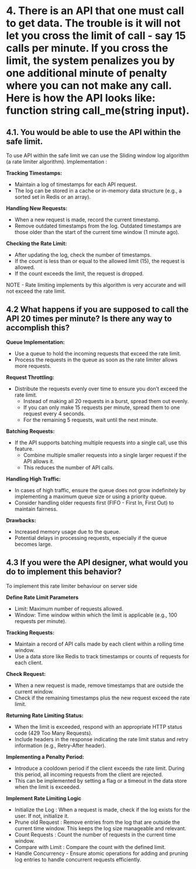 # 4. There is an API that one must call to get data. The trouble is it will not let you cross the limit of call - say 15 calls per minute. If you cross the limit, the system penalizes you by one additional minute of penalty where you can not make any call. Here is how the API looks like: function string call_me(string input).
 

## 4.1. You would be able to use the API within the safe limit.

To use API within the safe limit we can use the Sliding window log algorithm (a rate limiter algorithm).
Implementation :

**Tracking Timestamps:**

 - Maintain a log of timestamps for each API request.
 - The log can be stored in a cache or in-memory data structure (e.g., a sorted set in Redis or an array).

**Handling New Requests:**
 
 - When a new request is made, record the current timestamp.
 - Remove outdated timestamps from the log. Outdated timestamps are those older than the start of the current time window (1 minute ago).

**Checking the Rate Limit:**

 - After updating the log, check the number of timestamps.
 - If the count is less than or equal to the allowed limit (15), the request is allowed.
 - If the count exceeds the limit, the request is dropped.

NOTE - Rate limiting implements by this algorithm is very accurate and will not exceed the rate limit.


## 4.2 What happens if you are supposed to call the API 20 times per minute? Is there any way to accomplish this?

**Queue Implementation:**

 - Use a queue to hold the incoming requests that exceed the rate limit.
 - Process the requests in the queue as soon as the rate limiter allows more requests.

**Request Throttling:**

 - Distribute the requests evenly over time to ensure you don’t exceed the rate limit.
    - Instead of making all 20 requests in a burst, spread them out evenly.
    - If you can only make 15 requests per minute, spread them to one request every 4 seconds.
    - For the remaining 5 requests, wait until the next minute.

**Batching Requests:**

 - If the API supports batching multiple requests into a single call, use this feature.
    - Combine multiple smaller requests into a single larger request if the API allows it.
    - This reduces the number of API calls.

**Handling High Traffic:**

 - In cases of high traffic, ensure the queue does not grow indefinitely by implementing a maximum queue size or using a priority queue.
 - Consider handling older requests first (FIFO - First In, First Out) to maintain fairness.

**Drawbacks:**

 - Increased memory usage due to the queue.
 - Potential delays in processing requests, especially if the queue becomes large.

## 4.3 If you were the API designer, what would you do to implement this behavior? 

To implement this rate limiter behaviour on server side 

**Define Rate Limit Parameters**

  - Limit: Maximum number of requests allowed.
  - Window: Time window within which the limit is applicable (e.g., 100 requests per minute).

**Tracking Requests:**

 - Maintain a record of API calls made by each client within a rolling time window.
 - Use a data store like Redis to track timestamps or counts of requests for each client.

**Check Request:**

  - When a new request is made, remove timestamps that are outside the current window.
  - Check if the remaining timestamps plus the new request exceed the rate limit.

**Returning Rate Limiting Status:**

 - When the limit is exceeded, respond with an appropriate HTTP status code (429 Too Many Requests).
 - Include headers in the response indicating the rate limit status and retry information (e.g., Retry-After header).

**Implementing a Penalty Period:**

 - Introduce a cooldown period if the client exceeds the rate limit. During this period, all incoming requests from the client are rejected.
 - This can be implemented by setting a flag or a timeout in the data store when the limit is exceeded.

**Implement Rate Limiting Logic**

 - Initialize the Log : When a request is made, check if the log exists for the user. If not, initialize it.
 - Prune old Request : Remove entries from the log that are outside the current time window. This keeps the log size manageable and relevant.
 - Count Requests : Count the number of requests in the current time window.
 - Compare with Limit : Compare the count with the defined limit.
 - Handle Concurrency - Ensure atomic operations for adding and pruning log entries to handle concurrent requests efficiently.
